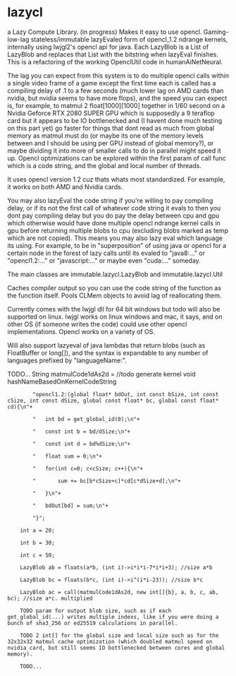 # lazycl
a Lazy Compute Library.
(in progress) Makes it easy to use opencl. Gaming-low-lag stateless/immutable lazyEvaled form of opencl_1.2 ndrange kernels, internally using lwjgl2's opencl api for java. Each LazyBlob is a List of LazyBlob and replaces that List with the bitstring when lazyEval finishes. This is a refactoring of the working OpenclUtil code in humanAiNetNeural.

The lag you can expect from this system is to do multiple opencl calls within a single video frame of a game except the first time each is called has a compiling delay of .1 to a few seconds (much lower lag on AMD cards than nvidia, but nvidia seems to have more flops), and the speed you can expect is, for example, to matmul 2 float[1000][1000] together in 1/60 second on a Nvidia Geforce RTX 2080 SUPER GPU which is supposedly a 9 teraflop card but it appears to be IO bottlenecked and (I havent done much testing on this part yet) go faster for things that dont read as much from global memory as matmul must do (or maybe its one of the memory levels between and I should be using per GPU instead of global memory?), or maybe dividing it into more of smaller calls to do in parallel might speed it up. Opencl optimizations can be explored within the first param of call func which is a code string, and the global and local number of threads.

It uses opencl version 1.2 cuz thats whats most standardized. For example, it works on both AMD and Nvidia cards.

You may also lazyEval the code string if you're willing to pay compiling delay, or if its not the first call of whatever code string it evals to then you dont pay compiling delay but you do pay the delay between cpu and gpu which otherwise would have done multiple opencl ndrange kernel calls in gpu before returning multiple blobs to cpu (excluding blobs marked as temp which are not copied). This means you may also lazy eval which language its using. For example, to be in "superposition" of using java or opencl for a certain node in the forest of lazy calls until its evaled to "java8:..." or "opencl1.2:..." or "javascript:..." or maybe even "cuda:..." someday.

The main classes are immutable.lazycl.LazyBlob and immutable.lazycl.Util

Caches compiler output so you can use the code string of the function as the function itself. Pools CLMem objects to avoid lag of reallocating them.

Currently comes with the lwjgl dll for 64 bit windows but todo will also be supported on linux. lwjgl works on linux windows and mac, it says,
and on other OS (if someone writes the code) could use other opencl implementations. Opencl works on a variety of OS.

Will also support lazyeval of java lambdas that return blobs (such as FloatBuffer or long[]), and the syntax is expandable to any number of languages prefixed by "languageName:".

TODO...
String matmulCode1dAs2d = //todo generate kernel void hashNameBasedOnKernelCodeString

			"opencl1.2:(global float* bdOut, int const bSize, int const cSize, int const dSize, global const float* bc, global const float* cd){\n"+
			
			"	int bd = get_global_id(0);\n"+
			
			"	const int b = bd/dSize;\n"+
			
			"	const int d = bd%dSize;\n"+
			
			"	float sum = 0;\n"+
			
			"	for(int c=0; c<cSize; c++){\n"+
			
			"		sum += bc[b*cSize+c]*cd[c*dSize+d];\n"+
			
			"	}\n"+
			
			"	bdOut[bd] = sum;\n"+
			
			"}";
			
		int a = 20;
		
		int b = 30;
		
		int c = 50;
		
		LazyBlob ab = floats(a*b, (int i)->i*i*i-7*i*i+3); //size a*b
		
		LazyBlob bc = floats(b*c, (int i)->i^(i*i-23)); //size b*c
		
		LazyBlob ac = call(matmulCode1dAs2d, new int[]{b}, a, b, c, ab, bc); //size a*c. multiplied
		
		TODO param for output blob size, such as if each get_global_id(...) writes multiple indexs, like if you were doing a bunch of sha3_256 or ed25519 calculations in parallel.
		
		TODO 2 int[] for the global size and local size such as for the 32x32x32 matmul cache optimization (which doubled matmul speed on nvidia card, but still seems IO bottlenecked between cores and global memory).
		
		TODO...

